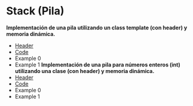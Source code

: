 # Stack (Pila)
**Implementación de una pila utilizando un class template (con header) y memoria dinámica.**
- [Header](./stack_class_dyn.h)
- [Code](./stack_class_dyn.cpp)
- Example 0
- Example 1
**Implementación de una pila para números enteros (int) utilizando una clase (con header) y memoria dinámica.**
- [Header](./stack_class_dyn_int.h)
- [Code](./stack_class_dyn_int.cpp)
- Example 0
- Example 1
